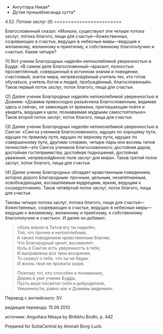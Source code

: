 * Ангуттара Никая*
* Дутия пунньябхисанда сутта*

4\.52\. Потоки заслуг \(II\)
\=\=\=\=\=\=\=\=\=\=\=\=\=\=\=\=\=\=\=\=\=\=\=\=

Благословенный сказал: «Монахи, существуют эти четыре потока заслуг, потока благого, пищи для счастья—божественных, созревающих в счастье, ведущих в небесные миры—ведущие к желаемому, желанному и приятному, к собственному благополучию и счастью\. Какие четыре?

\(1\) Вот ученик Благородных наделён непоколебимой уверенностью в Будде: «В самом деле Благословенный—арахант, полностью просветлённый, совершенный в истинном знании и поведении, счастливый, знаток мира, непревзойдённый учитель тех, кто готов обучаться, учитель богов и людей, пробуждённый, благословенный»\. Таков первый поток заслуг, поток благого, пища для счастья\.

\(2\) Далее ученик Благородных наделён непоколебимой уверенностью в Дхамме: «Дхамма превосходно разъяснена Благословенным, видимая здесь и сейчас, не зависящая от времени, приглашающая пойти и увидеть, ведущая к цели, познаваемая мудрыми самостоятельно»\. Таков второй поток заслуг, поток благого, пища для счастья\.

\(3\) Далее ученик Благородных наделён непоколебимой уверенностью в Сангхе: «Сангха учеников Благословенного, идущих по хорошему пути, идущих по прямому пути, идущих по верному пути, идущих по совершенному пути, другими словами, четыре пары или восемь типов личностей—это Сангха учеников Благословенного: достойная даров, достойная гостеприимства, достойная подношений, достойная уважения, непревзойдённое поле заслуг для мира»\. Таков третий поток заслуг, поток благого, пища для счастья\.

\(4\) Далее ученик Благородных обладает нравственным поведением, которое дорого Благородным: прочным, цельным, незапятнанным, освобождающим, восхваляемым мудрецами, ярким, ведущим к сосредоточению\. Таков четвёртый поток заслуг, поток благого, пища для счастья\.

Таковы четыре потока заслуг, потока благого, пищи для счастья—божественных, созревающих в счастье, ведущих в небесные миры—ведущие к желаемому, желанному и приятному, к собственному благополучию и счастью»\. И далее он добавил:

> «Коль верою в Татхагату ты наделён,  
> Той, что прочна и непоколебима,  
> А также поведением нравственным благим,  
> Что Благородный ценит, восхваляет;  
> Коль в Сангхе есть уверенность в тебе,  
> И выправлены все твои воззрения,  
> То скажут о тебе, что ты не беден  
> И жизнь твоя не прожита зазря\.  
>   
> Поэтому тот, кто способен к пониманию,  
> Держа в уме учение Будды,  
> Пусть вере посвятит себя и добродетели,  
> Уверенности, равно как и Дхаммы видению»\.

Перевод с английского: SV

редакция перевода: 15\.09\.2013

источник: Anguttara Nikaya by Bhikkhu Bodhi, p\. 442

Prepared for SuttaCentral by Aminah Borg\-Luck\.